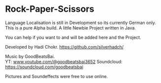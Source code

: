 # Rock-Paper-Scissors
Language Localisation is still in Development so its currently German only. This is a pure Alpha build.
A little Newbie Project written in Java.

You can help if you want to and will be added here and the Project.

Developed by Hadi Chokr. 
https://github.com/silverhadch/


Music by GoodBeatsBai.   
YT: www.youtube.com/@goodbeatsbai3652 Soundcloud: https://soundcloud.com/goodbeatsbai 


Pictures and Soundeffects were free to use online.
